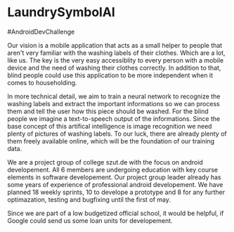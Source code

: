 # LaundrySymbolAI
#AndroidDevChallenge

Our vision is a mobile application that acts as a small helper to people that aren't very familiar with the washing labels of their clothes. Which are a lot, like us. The key is the very easy accessiblity to every person with a mobile device and the need of washing their clothes correctly. In addition to that, blind people could use this application to be more independent when it comes to householding.
 
In more technical detail, we aim to train a neural network to recognize the washing labels and extract the important informations so we can process them and tell the user how this piece should be washed. For the blind people we imagine a text-to-speech output of the informations. Since the base concept of this artifical intelligence is image recognition we need plenty of pictures of washing labels. To our luck, there are already plenty of them freely available online, which will be the foundation of our training data.

We are a project group of college szut.de with the focus on android developement. All 6 members are undergoing education with key  course elements in software developement. Our project group leader already has some years of experience of professional android  developement. We have planned 18 weekly sprints, 10 to develope a prototype and 8 for any further optimazation, testing and bugfixing until the  first of may.

Since we are part of a low budgetized official school, it would be helpful, if Google could send us some loan units for developement.
